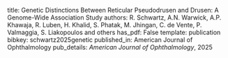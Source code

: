 title: Genetic Distinctions Between Reticular Pseudodrusen and Drusen: A Genome-Wide Association Study
authors: R. Schwartz, A.N. Warwick, A.P. Khawaja, R. Luben, H. Khalid, S. Phatak, M. Jhingan, C. de Vente, P. Valmaggia, S. Liakopoulos and  others
has_pdf: False
template: publication
bibkey: schwartz2025genetic
published_in: American Journal of Ophthalmology
pub_details: <i>American Journal of Ophthalmology</i>, 2025
